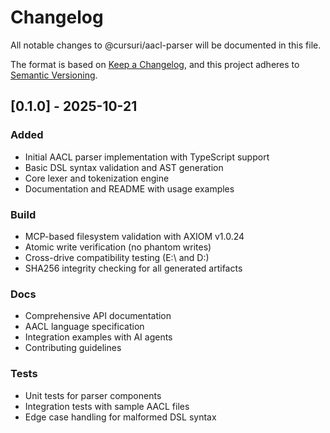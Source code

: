 # Changelog

All notable changes to @cursuri/aacl-parser will be documented in this file.

The format is based on [Keep a Changelog](https://keepachangelog.com/en/1.0.0/),
and this project adheres to [Semantic Versioning](https://semver.org/spec/v2.0.0.html).

## [0.1.0] - 2025-10-21

### Added
- Initial AACL parser implementation with TypeScript support
- Basic DSL syntax validation and AST generation
- Core lexer and tokenization engine
- Documentation and README with usage examples

### Build
- MCP-based filesystem validation with AXIOM v1.0.24
- Atomic write verification (no phantom writes)
- Cross-drive compatibility testing (E:\ and D:\)
- SHA256 integrity checking for all generated artifacts

### Docs
- Comprehensive API documentation
- AACL language specification
- Integration examples with AI agents
- Contributing guidelines

### Tests
- Unit tests for parser components
- Integration tests with sample AACL files
- Edge case handling for malformed DSL syntax
